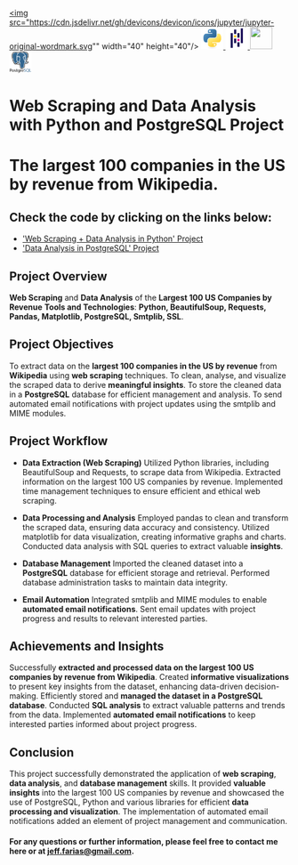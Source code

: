 <a href="https://jupyter.org/" target="_blank" rel="noreferrer"> <img src="https://cdn.jsdelivr.net/gh/devicons/devicon/icons/jupyter/jupyter-original-wordmark.svg"" width="40" height="40"/> </a>
<a href="https://www.python.org" target="_blank" rel="noreferrer"> <img src="https://raw.githubusercontent.com/devicons/devicon/master/icons/python/python-original.svg" alt="python" width="40" height="40"/> </a>
<a href="https://pandas.pydata.org/" target="_blank" rel="noreferrer"> <img src="https://raw.githubusercontent.com/devicons/devicon/2ae2a900d2f041da66e950e4d48052658d850630/icons/pandas/pandas-original.svg" alt="pandas" width="40" height="40"/> </a> 
<a href="https://matplotlib.org/" target="_blank" rel="noreferrer"> <img src="https://upload.wikimedia.org/wikipedia/commons/0/01/Created_with_Matplotlib-logo.svg" width="40" height="40"/> </a>
<a href="https://www.postgresql.org" target="_blank" rel="noreferrer"> <img src="https://raw.githubusercontent.com/devicons/devicon/master/icons/postgresql/postgresql-original-wordmark.svg" alt="postgresql" width="40" height="40"/> </a> 

# Web Scraping and Data Analysis with Python and PostgreSQL Project
# The largest 100 companies in the US by revenue from Wikipedia.

## Check the code by clicking on the links below:
- ['Web Scraping + Data Analysis in Python' Project](https://github.com/Kanvas33/Web-Scraping-and-Data-Analysis-Python-PostgreSQL/blob/main/Web%20Scraping%20Project%20-%20The%20largest%20companies%20in%20US%20by%20revenue.ipynb)
- ['Data Analysis in PostgreSQL' Project](https://github.com/Kanvas33/Web-Scraping-and-Data-Analysis-Python-PostgreSQL/blob/main/PostgreSQL%20Analysis.sql)

## Project Overview

**Web Scraping** and **Data Analysis** of the **Largest 100 US Companies by Revenue**
**Tools and Technologies**: **Python, BeautifulSoup, Requests, Pandas, Matplotlib, PostgreSQL, Smtplib, SSL**.

## Project Objectives

To extract data on the **largest 100 companies in the US by revenue** from **Wikipedia** using **web scraping** techniques.
To clean, analyse, and visualize the scraped data to derive **meaningful insights**.
To store the cleaned data in a **PostgreSQL** database for efficient management and analysis.
To send automated email notifications with project updates using the smtplib and MIME modules.

## Project Workflow

- **Data Extraction (Web Scraping)**
Utilized Python libraries, including BeautifulSoup and Requests, to scrape data from Wikipedia.
Extracted information on the largest 100 US companies by revenue.
Implemented time management techniques to ensure efficient and ethical web scraping.

- **Data Processing and Analysis**
Employed pandas to clean and transform the scraped data, ensuring data accuracy and consistency.
Utilized matplotlib for data visualization, creating informative graphs and charts.
Conducted data analysis with SQL queries to extract valuable **insights**.

- **Database Management**
Imported the cleaned dataset into a **PostgreSQL** database for efficient storage and retrieval.
Performed database administration tasks to maintain data integrity.

- **Email Automation**
Integrated smtplib and MIME modules to enable **automated email notifications**.
Sent email updates with project progress and results to relevant interested parties.

## Achievements and Insights

Successfully **extracted and processed data on the largest 100 US companies by revenue from Wikipedia**.
Created **informative visualizations** to present key insights from the dataset, enhancing data-driven decision-making.
Efficiently stored and **managed the dataset in a PostgreSQL database**.
Conducted **SQL analysis** to extract valuable patterns and trends from the data.
Implemented **automated email notifications** to keep interested parties informed about project progress.

## Conclusion

This project successfully demonstrated the application of **web scraping**, **data analysis**, and **database management** skills. 
It provided **valuable insights** into the largest 100 US companies by revenue and showcased the use of PostgreSQL, Python and various libraries for efficient **data processing and visualization**. The implementation of automated email notifications added an element of project management and communication.

#### For any questions or further information, please feel free to contact me here or at jeff.farias@gmail.com.
